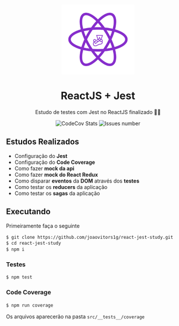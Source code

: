 <p align="center">
  <img src="https://raw.githubusercontent.com/joaovitors1g/react-jest-study/master/.github/logo.png" width="200" />
</p>
<h1 align="center">
  ReactJS + Jest
</h1>

<p align="center">
  Estudo de testes com Jest no ReactJS finalizado 💪🏻
</p>

<p align="center">

  <img alt="CodeCov Stats" src="https://codecov.io/gh/joaovitors1g/react-jest-study/branch/master/graph/badge.svg">

  <img alt="Issues number" src="https://img.shields.io/github/issues/joaovitors1g/react-jest-study">
</p>

## Estudos Realizados

- Configuração do **Jest**
- Configuração do **Code Coverage**
- Como fazer **mock da api**
- Como fazer **mock do React Redux**
- Como disparar **eventos** da **DOM** através dos **testes**
- Como testar os **reducers** da aplicação
- Como testar os **sagas** da aplicação

## Executando

Primeiramente faça o seguinte

```bash
$ git clone https://github.com/joaovitors1g/react-jest-study.git
$ cd react-jest-study
$ npm i
```

### Testes

```bash
$ npm test
```

### Code Coverage

```bash
$ npm run coverage
```

Os arquivos aparecerão na pasta `src/__tests__/coverage`
